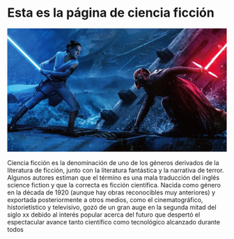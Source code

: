 # Esta es la página de ciencia ficción

![Screenshot](img/cienciaFiccion.png)

Ciencia ficción es la denominación de uno de los géneros derivados de la literatura de ficción, junto con la literatura fantástica y la narrativa de terror. Algunos autores estiman que el término es una mala traducción del inglés science fiction y que la correcta es ficción científica.​ Nacida como género en la década de 1920 (aunque hay obras reconocibles muy anteriores) y exportada posteriormente a otros medios, como el cinematográfico, historietístico y televisivo, gozó de un gran auge en la segunda mitad del siglo xx debido al interés popular acerca del futuro que despertó el espectacular avance tanto científico como tecnológico alcanzado durante todos